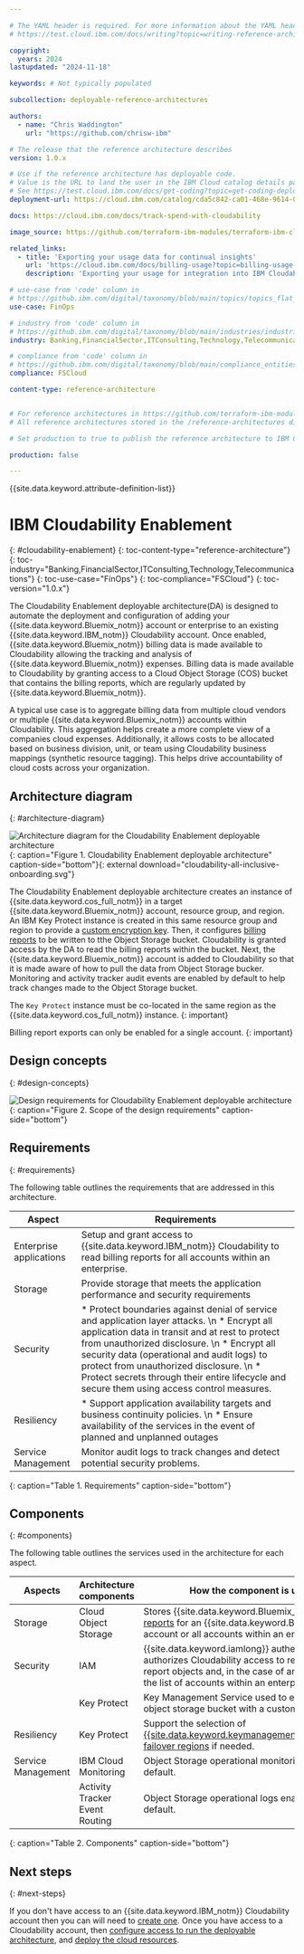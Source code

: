 ```yaml
---

# The YAML header is required. For more information about the YAML header, see
# https://test.cloud.ibm.com/docs/writing?topic=writing-reference-architectures

copyright:
  years: 2024
lastupdated: "2024-11-18"

keywords: # Not typically populated

subcollection: deployable-reference-architectures

authors:
  - name: "Chris Waddington"
    url: "https://github.com/chrisw-ibm"

# The release that the reference architecture describes
version: 1.0.x

# Use if the reference architecture has deployable code.
# Value is the URL to land the user in the IBM Cloud catalog details page for the deployable architecture.
# See https://test.cloud.ibm.com/docs/get-coding?topic=get-coding-deploy-button
deployment-url: https://cloud.ibm.com/catalog/cda5c842-ca01-468e-9614-0be561a792dc/architecture/deploy-arch-ibm-cloudability-1b3dcf22-f451-4443-b885-01ba1847443c-global

docs: https://cloud.ibm.com/docs/track-spend-with-cloudability

image_source: https://github.com/terraform-ibm-modules/terraform-ibm-cloudability-onboarding/blob/main/reference-architectures/cloudability-all-inclusive-onboarding.svg

related_links:
  - title: 'Exporting your usage data for continual insights'
    url: 'https://cloud.ibm.com/docs/billing-usage?topic=billing-usage-exporting-your-usage'
    description: 'Exporting your usage for integration into IBM Cloudability.'

# use-case from 'code' column in
# https://github.ibm.com/digital/taxonomy/blob/main/topics/topics_flat_list.csv
use-case: FinOps

# industry from 'code' column in
# https://github.ibm.com/digital/taxonomy/blob/main/industries/industries_flat_list.csv
industry: Banking,FinancialSector,ITConsulting,Technology,Telecommunications

# compliance from 'code' column in
# https://github.ibm.com/digital/taxonomy/blob/main/compliance_entities/compliance_entities_flat_list.csv
compliance: FSCloud

content-type: reference-architecture


# For reference architectures in https://github.com/terraform-ibm-modules only.
# All reference architectures stored in the /reference-architectures directory

# Set production to true to publish the reference architecture to IBM Cloud docs.

production: false

---
```


<!--
The following line inserts all the attribute definitions. Don't delete.
-->
{{site.data.keyword.attribute-definition-list}}

<!--
Don't include "reference architecture" in the following title.
Specify a title based on a use case. If the architecture has a module
or tile in the IBM Cloud catalog, match the title to the catalog. See
https://test.cloud.ibm.com/docs/solution-as-code?topic=solution-as-code-naming-guidance.
-->

# IBM Cloudability Enablement
{: #cloudability-enablement}
{: toc-content-type="reference-architecture"}
{: toc-industry="Banking,FinancialSector,ITConsulting,Technology,Telecommunications"}
{: toc-use-case="FinOps"}
{: toc-compliance="FSCloud"}
{: toc-version="1.0.x"}

<!--
The IDs, such as {: #title-id} are required for publishing this reference architecture in IBM Cloud Docs. Set unique IDs for each heading. Also include
the toc attributes on the H1, repeating the values from the YAML header.
 -->

The Cloudability Enablement deployable architecture(DA) is designed to automate the deployment and configuration of adding your {{site.data.keyword.Bluemix_notm}} account or enterprise to an existing {{site.data.keyword.IBM_notm}} Cloudability account. Once enabled, {{site.data.keyword.Bluemix_notm}} billing data is made available to Cloudability allowing the tracking and analysis of {{site.data.keyword.Bluemix_notm}} expenses. Billing data is made available to Cloudability by granting access to a Cloud Object Storage (COS) bucket that contains the billing reports, which are regularly updated by {{site.data.keyword.Bluemix_notm}}.

A typical use case is to aggregate billing data from multiple cloud vendors or multiple {{site.data.keyword.Bluemix_notm}} accounts within Cloudability. This aggregation helps create a more complete view of a companies cloud expenses. Additionally, it allows costs to be allocated based on business division, unit, or team using Cloudability business mappings (synthetic resource tagging). This helps drive accountability of cloud costs across your organization.

<!-- :information_source: **Tip:** For more information about this template, see [Creating reference architectures](https://test.cloud.ibm.com/docs/writing?topic=writing-reference-architectures).

Include a short description, summary, or overview in a single paragraph that follows the title.

After the introduction, include a summary of the typical use case for the architecture. The use case might include the motivation for the architecture composition, business challenge, or target cloud environments. -->

## Architecture diagram
{: #architecture-diagram}

![Architecture diagram for the Cloudability Enablement deployable architecture](cloudability-all-inclusive-onboarding.svg "Architecture diagram for the Cloudability Enablement deployable architecture") {: caption="Figure 1. Cloudability Enablement deployable architecture" caption-side="bottom"}{: external download="cloudability-all-inclusive-onboarding.svg"}

The Cloudability Enablement deployable architecture creates an instance of {{site.data.keyword.cos_full_notm}} in a target {{site.data.keyword.Bluemix_notm}} account, resource group, and region. An IBM Key Protect instance is created in this same resource group and region to provide a [custom encryption key](/docs/key-protect?topic=key-protect-integrate-cos). Then, it configures [billing reports](/docs/account?topic=account-exporting-your-usage&interface=ui#enable-export-usage) to be written to tthe Object Storage bucket. Cloudability is granted access by the DA to read the billing reports within the bucket. Next, the {{site.data.keyword.Bluemix_notm}} account is added to Cloudability so that it is made aware of how to pull the data from Object Storage bucker. Monitoring and activity tracker audit events are enabled by default to help track changes made to the Object Storage bucket.

The `Key Protect` instance must be co-located in the same region as the {{site.data.keyword.cos_full_notm}} instance.
{: important}

Billing report exports can only be enabled for a single account.
{: important}

## Design concepts
{: #design-concepts}

![Design requirements for Cloudability Enablement deployable architecture](heat-map.svg "Design requirements"){: caption="Figure 2. Scope of the design requirements" caption-side="bottom"}


## Requirements
{: #requirements}

The following table outlines the requirements that are addressed in this architecture.

| Aspect | Requirements |
| -------------- | -------------- |
| Enterprise applications | Setup and grant access to {{site.data.keyword.IBM_notm}} Cloudability to read billing reports for all accounts within an enterprise. |
| Storage            | Provide storage that meets the application performance and security requirements |
| Security           | * Protect boundaries against denial of service and application layer attacks.  \n * Encrypt all application data in transit and at rest to protect from unauthorized disclosure.  \n * Encrypt all security data (operational and audit logs) to protect from unauthorized disclosure.  \n * Protect secrets through their entire lifecycle and secure them using access control measures. |
| Resiliency         | * Support application availability targets and business continuity policies.  \n * Ensure availability of the services in the event of planned and unplanned outages |
| Service Management | Monitor audit logs to track changes and detect potential security problems. |
{: caption="Table 1. Requirements" caption-side="bottom"}

## Components
{: #components}

The following table outlines the services used in the architecture for each aspect.

| Aspects | Architecture components | How the component is used |
| -------------- | -------------- | -------------- |
| Storage | Cloud Object Storage | Stores {{site.data.keyword.Bluemix_notm}} [billing reports](/docs/account?topic=account-exporting-your-usage&interface=ui#storing-usage-data) for an {{site.data.keyword.Bluemix_notm}} account or all accounts within an enterprise |
| Security | IAM | {{site.data.keyword.iamlong}} authenticates and authorizes Cloudability access to read the billing report objects and, in the case of an enterprise, the list of accounts within an enterprise. |
|  | Key Protect | Key Management Service used to encrypt the object storage bucket with a custom key |
| Resiliency | Key Protect | Support the selection of [{{site.data.keyword.keymanagementserviceshort}} failover regions](/docs/key-protect?topic=key-protect-ha-dr#availability) if needed. |
| Service Management | IBM Cloud Monitoring | Object Storage operational monitoring enabled by default. |
|  | Activity Tracker Event Routing | Object Storage operational logs enabled by default. |
{: caption="Table 2. Components" caption-side="bottom"}

<!-- ## Compliance
{: #compliance}

_Optional section._ Feedback from users implies that architects want only the high-level compliance items and links off to control details that team members can review. Include the list of control profiles or compliance audits that this architecture meets. For controls, provide "learn more" links to the control library that is published in the IBM Cloud Docs. For audits, provide information about the compliance item. -->

## Next steps
{: #next-steps}

If you don't have access to an {{site.data.keyword.IBM_notm}} Cloudability account then you can will need to [create one](/docs/track-spend-with-cloudability?topic=track-spend-with-cloudability-accessing-cloudability). Once you have access to a Cloudability account, then [configure access to run the deployable architecture](/docs/track-spend-with-cloudability?topic=track-spend-with-cloudability-planning), and [deploy the cloud resources](/docs/track-spend-with-cloudability?topic=track-spend-with-cloudability-deploy-cloud).
